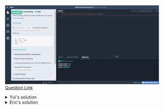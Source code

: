 ![(2019.10.10)differentSubstringsTrie](images/(2019.10.10)differentSubstringsTrie.JPG)
[Question Link](https://app.codesignal.com/challenge/j7RqxeRQ9BooqLYod)


<details>
<summary>Yui's solution</summary>
<p>

> ```js
>function differentSubstringsTrie(inputString) {
>    let arr = [];
>    for(let i = 0; i<inputString.length; i++) {
>        for(var j = 0; j<inputString.length; j++) {
>            if(inputString.slice(i,j+1) != "")
>            arr.push(inputString.slice(i, j+1));
>        }
>    }
>    arr.sort();
>    for(let k=0; k<arr.length; k++) {
>        while(arr[k] == arr[k+1]) {
>            arr.splice(k,1);
>        }
>    }
>    return arr.length;  
>}
> ```
</p>
</details>


<details>
<summary>Eric's solution</summary>
<p>

> ```js
>function differentSubstringsTrie(inputString) {
>  let result = 0;
>  let map = new Map();
>  let array = inputString.split("");
>
>  for (let i = 0; i < array.length; i++) {
>    let num = i + 1;
>    for (let j = 0; j < array.length - i; j++) {
>      let checkNum = num;
>      let checkString = "";
>      let tmpJ = j;
>      while (checkNum--) {
>        checkString += array[tmpJ++];
>      }
>      if (!map.has(checkString)) {
>        map.set(checkString);
>        result++;
>      }
>    }
>  }
>  return result;
>}
> ```
</p>
</details>